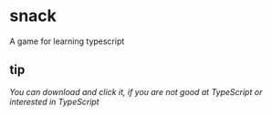 # snack
A game for learning typescript

## tip
*You can download and click it, if you are not good at TypeScript or interested in TypeScript*
